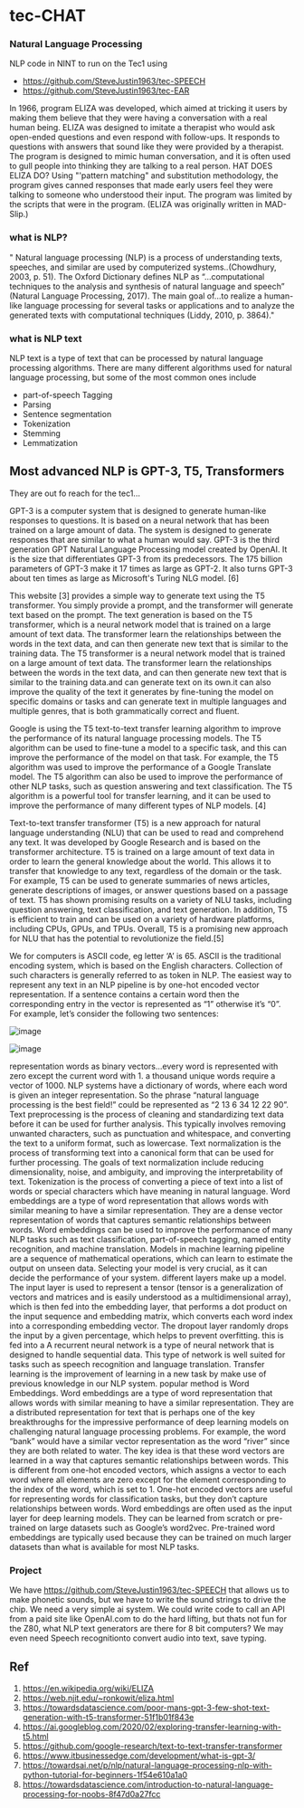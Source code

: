 # tec-CHAT

### Natural Language Processing 

NLP code in NINT to run on the Tec1 using 
- https://github.com/SteveJustin1963/tec-SPEECH
- https://github.com/SteveJustin1963/tec-EAR

In 1966, program ELIZA was developed, which aimed at tricking it users by making them believe that they were having a conversation with a real human being. ELIZA was designed to imitate a therapist who would ask open-ended questions and even respond with follow-ups. It responds to questions with answers that sound like they were provided by a therapist. The program is designed to mimic human conversation, and it is often used to gull people into thinking they are talking to a real person. HAT DOES ELIZA DO? Using "'pattern matching" and substitution methodology, the program gives canned responses that made early users feel they were talking to someone who understood their input. The program was limited by the scripts that were in the program. (ELIZA was originally written in MAD-
Slip.) 


### what is NLP?
" Natural language processing (NLP) is a process of understanding texts, speeches,
and similar are used by computerized systems..(Chowdhury, 2003, p. 51). 
The Oxford Dictionary defines NLP as “...computational techniques to the analysis and synthesis of natural
language and speech” (Natural Language Processing, 2017). 
The main goal of...to realize a human-like language processing for several tasks or applications and to analyze the generated texts with computational techniques (Liddy, 2010, p. 3864)."

### what is NLP text  

NLP text is a type of text that can be processed by natural language processing algorithms. There are many different algorithms used for natural language processing, but some of the most common ones include 
- part-of-speech Tagging
- Parsing
- Sentence segmentation
- Tokenization
- Stemming
- Lemmatization

## Most advanced NLP is GPT-3, T5, Transformers

They are out fo reach for the tec1... 

GPT-3 is a computer system that is designed to generate human-like responses to questions. It is based on a neural network that has been trained on a large amount of data. The system is designed to generate responses that are similar to what a human would say. GPT-3 is the third generation GPT Natural Language Processing model created by OpenAI. It is the size that differentiates GPT-3 from its predecessors. The 175 billion parameters of GPT-3 make it 17 times as large as GPT-2. It also turns GPT-3 about ten times as large as Microsoft's Turing NLG model. [6]

This website [3] provides a simple way to generate text using the T5 transformer. You simply provide a prompt, and the transformer will generate text based on the prompt. The text generation is based on the T5 transformer, which is a neural network model that is trained on a large amount of text data. The transformer learn the relationships between the words in the text data, and can then generate new text that is similar to the training data. The T5 transformer is a neural network model that is trained on a large amount of text data. The transformer learn the relationships between the words in the text data, and can then generate new text that is similar to the training data.and can generate text on its own.it can also improve the quality of the text it generates by fine-tuning the model on specific domains or tasks and can generate text in multiple languages and multiple genres, that is both grammatically correct and fluent. 

Google is using the T5 text-to-text transfer learning algorithm to improve the performance of its natural language processing models. The T5 algorithm can be used to fine-tune a model to a specific task, and this can improve the performance of the model on that task. For example, the T5 algorithm was used to improve the performance of a Google Translate model. The T5 algorithm can also be used to improve the performance of other NLP tasks, such as question answering and text classification. The T5 algorithm is a powerful tool for transfer learning, and it can be used to improve the performance of many different types of NLP models. [4]

Text-to-text transfer transformer (T5) is a new approach for natural language understanding (NLU) that can be used to read and comprehend any text. It was developed by Google Research and is based on the transformer architecture. T5 is trained on a large amount of text data in order to learn the general knowledge about the world. This allows it to transfer that knowledge to any text, regardless of the domain or the task. For example, T5 can be used to generate summaries of news articles, generate descriptions of images, or answer questions based on a passage of text. T5 has shown promising results on a variety of NLU tasks, including question answering, text classification, and text generation. In addition, T5 is efficient to train and can be used on a variety of hardware platforms, including CPUs, GPUs, and TPUs. Overall, T5 is a promising new approach for NLU that has the potential to revolutionize the field.[5]


We for computers is ASCII code, eg letter ‘A’ is 65. ASCII is the traditional encoding system, which is based on the English characters. Collection of such characters is generally referred to as token in NLP. The easiest way to represent any text in an NLP pipeline is by one-hot encoded vector representation. If a sentence contains a certain word then the corresponding entry in the vector is represented as “1” otherwise it’s “0”. For example, let’s consider the following two sentences:

![image](https://user-images.githubusercontent.com/58069246/167066937-d52dd4c2-fe07-49ce-ab7c-95c7e7eec14f.png)

![image](https://user-images.githubusercontent.com/58069246/167066963-46192da6-9aa4-4ae1-8d7c-055b1a86fdaa.png)

representation words as binary vectors...every word is represented with zero except the current word with 1. a thousand unique words require a vector of 1000. NLP systems have a dictionary of words, where each word is given an integer representation. So the phrase “natural language processing is the best field!” could be represented as “2 13 6 34 12 22 90”. Text preprocessing is the process of cleaning and standardizing text data before it can be used for further analysis. This typically involves removing unwanted characters, such as punctuation and whitespace, and converting the text to a uniform format, such as lowercase. Text normalization is the process of transforming text into a canonical form that can be used for further processing. The goals of text normalization include reducing dimensionality, noise, and ambiguity, and improving the interpretability of text. Tokenization is the process of converting a piece of text into a list of words or special characters which have meaning in natural language. Word embeddings are a type of word representation that allows words with similar meaning to have a similar representation. They are a dense vector representation of words that captures semantic relationships between words. Word embeddings can be used to improve the performance of many NLP tasks such as text classification, part-of-speech tagging, named entity recognition, and machine translation. Models in machine learning pipeline are a sequence of mathematical operations, which can learn to estimate the output on unseen data.
Selecting your model is very crucial, as it can decide the performance of your system. different layers make up a model. The input layer is used to represent  a tensor (tensor is a generalization of vectors and matrices and is easily understood as a multidimensional array), which is then fed into the embedding layer,  that performs a dot product on the input sequence and embedding matrix, which converts each word index into a corresponding embedding vector. The dropout layer randomly drops the input by a given percentage, which helps to prevent overfitting. this is fed into a A recurrent neural network is a type of neural network that is designed to handle sequential data. This type of network is well suited for tasks such as speech recognition and language translation.
Transfer learning is the improvement of learning in a new task by make use of previous knowledge in our NLP system. popular method is Word Embeddings.
Word embeddings are a type of word representation that allows words with similar meaning to have a similar representation.
They are a distributed representation for text that is perhaps one of the key breakthroughs for the impressive performance of deep learning models on challenging natural language processing problems.
For example, the word “bank” would have a similar vector representation as the word “river” since they are both related to water.
The key idea is that these word vectors are learned in a way that captures semantic relationships between words.
This is different from one-hot encoded vectors, which assigns a vector to each word where all elements are zero except for the element corresponding to the index of the word, which is set to 1.
One-hot encoded vectors are useful for representing words for classification tasks, but they don’t capture relationships between words.
Word embeddings are often used as the input layer for deep learning models.
They can be learned from scratch or pre-trained on large datasets such as Google’s word2vec.
Pre-trained word embeddings are typically used because they can be trained on much larger datasets than what is available for most NLP tasks. 

### Project

We have https://github.com/SteveJustin1963/tec-SPEECH that allows us to make phonetic sounds, but we have to write the sound strings to drive the chip. We need a very simple ai system. We could write code to call an API from a paid site like OpenAI.com to do the hard lifting, but thats not fun for the Z80, what NLP text generators are there for 8 bit computers?  We may even need Speech recognitionto convert audio into text, save typing.


## Ref 
1. https://en.wikipedia.org/wiki/ELIZA
2. https://web.njit.edu/~ronkowit/eliza.html
3. https://towardsdatascience.com/poor-mans-gpt-3-few-shot-text-generation-with-t5-transformer-51f1b01f843e
4. https://ai.googleblog.com/2020/02/exploring-transfer-learning-with-t5.html
5. https://github.com/google-research/text-to-text-transfer-transformer
6. https://www.itbusinessedge.com/development/what-is-gpt-3/
7. https://towardsai.net/p/nlp/natural-language-processing-nlp-with-python-tutorial-for-beginners-1f54e610a1a0
8. https://towardsdatascience.com/introduction-to-natural-language-processing-for-noobs-8f47d0a27fcc









